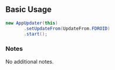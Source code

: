 ## Basic Usage
```Java
new AppUpdater(this)
       .setUpdateFrom(UpdateFrom.FDROID)
       .start();
```

### Notes
No additional notes.